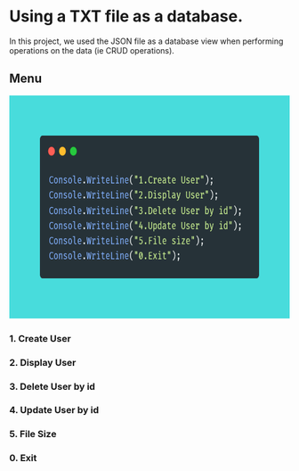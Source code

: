 # Using a TXT file as a database.

In this project, we used the JSON file as a database
view when performing operations on the data (ie CRUD operations).

## **Menu**
<img src="../Images/menu-second.png" width="600" height="400">

### **1. Create User**
### **2. Display User**
### **3. Delete User by id**
### **4. Update User by id**
### **5. File Size**
### **0. Exit**
